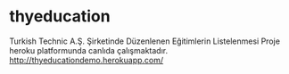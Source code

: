 # thyeducation
Turkish Technic A.Ş. Şirketinde Düzenlenen Eğitimlerin Listelenmesi
Proje heroku platformunda canlıda çalışmaktadır.
http://thyeducationdemo.herokuapp.com/
